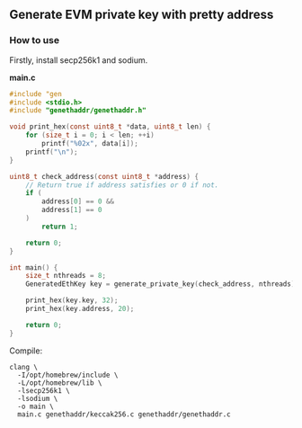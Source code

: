 ## Generate EVM private key with pretty address

### How to use

Firstly, install secp256k1 and sodium.

**main.c**
```c
#include "gen
#include <stdio.h>
#include "genethaddr/genethaddr.h"

void print_hex(const uint8_t *data, uint8_t len) {
    for (size_t i = 0; i < len; ++i)
        printf("%02x", data[i]);
    printf("\n");
}

uint8_t check_address(const uint8_t *address) {
    // Return true if address satisfies or 0 if not.
    if (
        address[0] == 0 &&
        address[1] == 0
    )
        return 1;

    return 0;
}

int main() {
    size_t nthreads = 8;
    GeneratedEthKey key = generate_private_key(check_address, nthreads);

    print_hex(key.key, 32);
    print_hex(key.address, 20);

    return 0;
}
```

Compile:
```shell
clang \
  -I/opt/homebrew/include \
  -L/opt/homebrew/lib \
  -lsecp256k1 \
  -lsodium \
  -o main \
  main.c genethaddr/keccak256.c genethaddr/genethaddr.c
```
